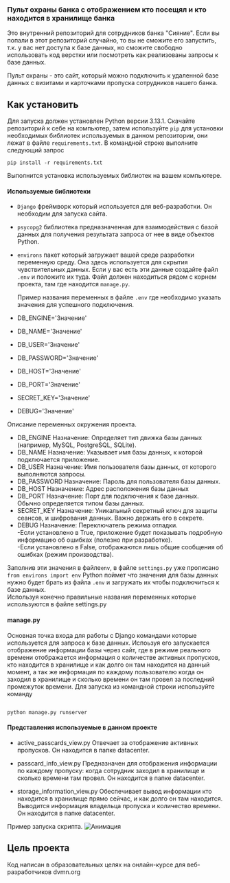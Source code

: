 ### Пульт охраны банка с отображением кто посещял и кто находится в хранилище банка

Это внутренний репозиторий для сотрудников банка "Сияние". Если вы попали в этот репозиторий случайно, то вы не сможите его запустить, т.к. у вас нет доступа к базе данных, но сможите свободно использовать код верстки или посмотреть как реализованы запросы к базе данных. 

Пульт охраны - это сайт, который можно подключить к удаленной базе данных с визитами и карточками пропуска сотрудников нашего банка. 

## Как установить  
Для запуска должен установлен Python версии 3.13.1. Скачайте репозиторий к себе на компьютер, затем используйте `pip` для установки необходимых библиотек используемых в данном репозитории, они лежат в файле `requirements.txt`. 
В командной строке выполните следующий запрос
```
pip install -r requirements.txt

``` 
Выполнится установка используемых библиотек на вашем компьютере. 

#### Используемые библиотеки 
* `Django` фреймворк который используется для веб-разработки. Он необходим для запуска сайта.
* `psycopg2` библиотека предназначенная для взаимодействия с базой данных для получения результата запроса от нее в виде объектов Python.
* `environs` пакет который загружает вашей среде разработки переменную среду. Она здесь используется для скрытия чувствительных данных. Если у вас есть эти данные создайте файл `.env`  и положите их туда. Файл должен находиться рядом с корнем проекта, там где находится `manage.py`.

  
  Пример названия переменных в файле `.env` где необходимо указать значения для успешного подключения. 
* DB_ENGINE='Значение'
* DB_NAME='Значение'
* DB_USER='Значение'
* DB_PASSWORD='Значение'
* DB_HOST='Значение'
* DB_PORT='Значение'
* SECRET_KEY='Значение'
* DEBUG='Значение'
  
Описание переменных окружения проекта.


* DB_ENGINE Назначение: Определяет тип движка базы данных (например, MySQL, PostgreSQL, SQLite).
* DB_NAME Назначение: Указывает имя базы данных, к которой подключается приложение.
* DB_USER Назначение: Имя пользователя базы данных, от которого выполняются запросы.
* DB_PASSWORD Назначение: Пароль для пользователя базы данных.
* DB_HOST Назначение: Адрес расположения базы данных
* DB_PORT Назначение: Порт для подключения к базе данных. Обычно определяется типом базы данных.
* SECRET_KEY Назначение: Уникальный секретный ключ для защиты сеансов, и шифрования данных. Важно держать его в секрете.
* DEBUG Назначение: Переключатель режима отладки.  
-Если установлено в True, приложение будет показывать подробную информацию об ошибках (полезно при разработке).  
-Если установлено в False, отображаются лишь общие сообщения об ошибках (режим производства).

  
Заполнив эти значения в файле`env`, в файле `settings.py` уже прописано `from environs import env` Python поймет что значения для базы данных нужно будет брать из файла `.env` и загружать их чтобы подключиться к базе данных.  
Используя конечно правильные названия переменных которые используются в файле settings.py

#### manage.py 
Основная точка входа для работы с Django командами которые используется для запроса к базе данных. Испоьзуя его запускается отображение информации базы через сайт, где в режиме реального времени отображается информация о количестве активных пропусков, кто находится в хранилище и как долго он там находится на данный момент, а 
так же информация по каждому пользователю когда он заходил в хранилище и сколько времени он там провел за последний промежуток времени. Для запуска из командной строки используйте команду 
```

python manage.py runserver

```
#### Представления используемые в данном проекте
* active_passcards_view.py 
Отвечает за отображение активных пропусков. Он находится в папке datacenter. 

* passcard_info_view.py 
Предназначен для отображения информации по каждому пропуску: когда сотрудник заходил в хранилище и сколько времени там провел. Он находится в папке datacenter. 

* storage_information_view.py 
Обеспечивает вывод информации кто находится в хранилище прямо сейчас, и как долго он там находится. Выводится информация владельца пропуска и количество времени. Он находится в папке datacenter.    

Пример запуска скрипта. 
![Анимация](https://github.com/user-attachments/assets/69408a16-c313-4dcb-af07-2aa8634415d9)


## Цель проекта 
Код написан в образовательных целях на онлайн-курсе для веб-разработчиков dvmn.org 
